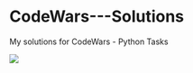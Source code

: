 # CodeWars---Solutions
My solutions for CodeWars - Python Tasks   
   
<img src="https://www.codewars.com/users/Vladimir%20Voltron/badges/large">
